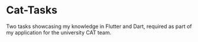 # Cat-Tasks
Two tasks showcasing my knowledge in Flutter and Dart, required as part of my application for the university CAT team.
